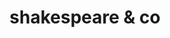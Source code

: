 ---
title: "shakespeare & co"
id: tag.id
permalink: "/tags/shakespeare%20%26%20co"
videos: [1053]
---